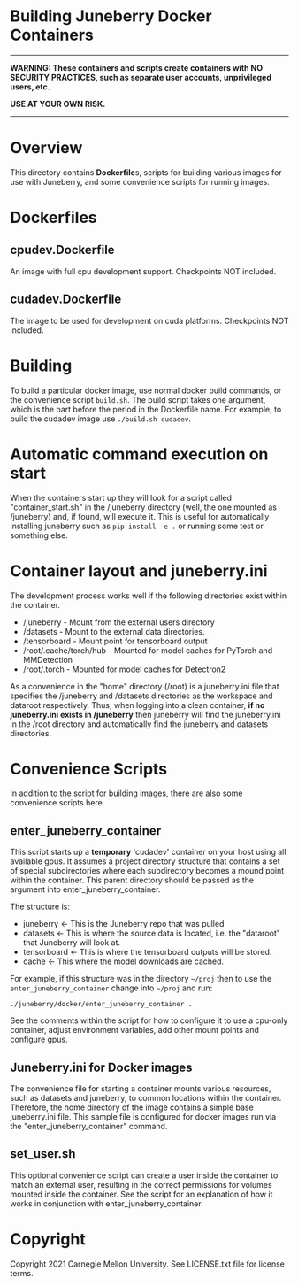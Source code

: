 Building Juneberry Docker Containers
==========

***

**WARNING: These containers and scripts create containers with NO SECURITY PRACTICES,
such as separate user accounts, unprivileged users, etc.**

**USE AT YOUR OWN RISK.**

***


# Overview

This directory contains **Dockerfile**s, scripts for building various images for use with Juneberry, and some
convenience scripts for running images.


# Dockerfiles

## cpudev.Dockerfile

An image with full cpu development support. Checkpoints NOT included. 

## cudadev.Dockerfile

The image to be used for development on cuda platforms. Checkpoints NOT included.

# Building

To build a particular docker image, use normal docker build commands, or the convenience script `build.sh`. 
The build script takes one argument, which is the part before the period in the Dockerfile name. 
For example, to build the cudadev image use `./build.sh cudadev`.

# Automatic command execution on start

When the containers start up they will look for a script called "container_start.sh" in the /juneberry
directory (well, the one mounted as /juneberry) and, if found, will execute it. This is useful for
automatically installing juneberry such as `pip install -e .` or running some test or something else.

# Container layout and juneberry.ini

The development process works well if the following directories exist within the container.

* /juneberry - Mount from the external users directory
* /datasets - Mount to the external data directories.
* /tensorboard - Mount point for tensorboard output
* /root/.cache/torch/hub - Mounted for model caches for PyTorch and MMDetection
* /root/.torch - Mounted for model caches for Detectron2

As a convenience in the "home" directory (/root) is a juneberry.ini file that specifies the /juneberry
and /datasets directories as the workspace and dataroot respectively.
Thus, when logging into a clean container, __if no juneberry.ini exists in /juneberry__ then juneberry will
find the juneberry.ini in the /root directory and automatically find the juneberry and datasets directories.

# Convenience Scripts

In addition to the script for building images, there are also some convenience scripts here.

## enter_juneberry_container

This script starts up a **temporary** 'cudadev' container on your host using all available gpus.
It assumes a project directory structure that contains a set of special subdirectories where each
subdirectory becomes a mound point within the container. This parent directory should be passed as the argument
into enter_juneberry_container.  

The structure is:

* juneberry <- This is the Juneberry repo that was pulled
* datasets <- This is where the source data is located, i.e. the "dataroot" that Juneberry will look at.
* tensorboard <- This is where the tensorboard outputs will be stored.
* cache <- This where the model downloads are cached.

For example, if this structure was in the directory `~/proj` then to use the `enter_juneberry_container`
change into `~/proj` and run: 

`./juneberry/docker/enter_juneberry_container .`

See the comments within the script for how to configure it to use a cpu-only container, adjust environment
variables, add other mount points and configure gpus.

## Juneberry.ini for Docker images

The convenience file for starting a container mounts various resources, such as datasets and juneberry,
to common locations within the container. Therefore, the home directory of the image contains a simple base 
juneberry.ini file. This sample file is configured for docker images run via the "enter_juneberry_container" command.

## set_user.sh

This optional convenience script can create a user inside the container to match an external
user, resulting in the correct permissions for volumes mounted inside the container. See the script
for an explanation of how it works in conjunction with enter_juneberry_container.

# Copyright

Copyright 2021 Carnegie Mellon University.  See LICENSE.txt file for license terms.
